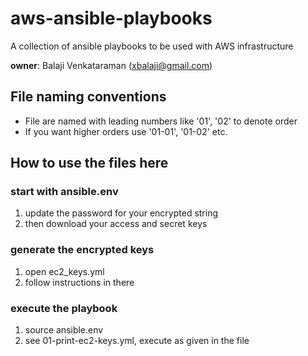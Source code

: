 
# aws-ansible-playbooks
A collection of ansible playbooks to be used with AWS infrastructure

**owner**: Balaji Venkataraman (xbalaji@gmail.com)

## File naming conventions
* File are named with leading numbers like '01', '02' to denote order
* If you want higher orders use '01-01', '01-02' etc.
## How to use the files here
### start with ansible.env
1. update the password for your encrypted string
2. then download your access and secret keys
### generate the encrypted keys
1. open ec2_keys.yml
2. follow instructions in there
### execute the playbook
1. source ansible.env
2. see 01-print-ec2-keys.yml, execute as given in the file

